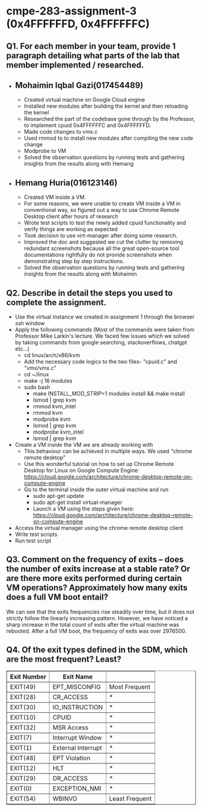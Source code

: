 # cmpe-283-assignment-3 (0x4FFFFFFD, 0x4FFFFFFC)

## Q1. For each member in your team, provide 1 paragraph detailing what parts of the lab that member implemented / researched.


- ## Mohaimin Iqbal Gazi(017454489)
  - Created virtual machine on Google Cloud engine
  - Installed new modules after building the kernel and then reloading the kernel
  - Researched the part of the codebase gone through by the Professor, to implement cpuid 0x4FFFFFFC and 0x4FFFFFFD.
  - Made code changes to vmx.c
  - Used rmmod to to install new modules after compiling the new code change
  - Modprobe to VM
  - Solved the observation questions by running tests and gathering insights from the results along with Hemang

- ## Hemang Huria(016123146)
  - Created VM inside a VM.
  - For some reasons, we were unable to create VM inside a VM in conventional way, so figured out a way to use Chrome Remote Desktop client after hours of research
  - Wrote test scripts to test the newly added cpuid functionality and verify things are working as expected
  - Took decision to use virt-manager after doing some research.
  - Improved the doc and suggested we cut the clutter by removing redundant screenshots because all the great open-source tool documentations rightfully do not provide screenshots when demonstrating step by step instructions.
  - Solved the observation questions by running tests and gathering insights from the results along with Mohaimin



## Q2. Describe in detail the steps you used to complete the assignment.

- Use the virtual instance we created in assignment 1 through the browser ssh window
- Apply the following commands (Most of the commands were taken from Professor Mike Larkin's lecture. We faced few issues which we solved by taking commands from google searching, stackoverflows, chatgpt etc...)
  - cd linux/arch/x86/kvm
  - Add the necessary code logics to the two files- "cpuid.c" and "vmx/vmx.c"
  - cd ~/linux
  - make -j 16 modules
  - sudo bash
    - make INSTALL_MOD_STRIP=1 modules install && make install
    - lsmod | grep kvm
    - rmmod kvm_intel
    - rmmod kvm
    - modprobe kvm
    - lsmod | grep kvm
    - modprobe kvm_intel
    - lsmod | grep kvm
- Create a VM inside the VM we are already working with
  - This behaviour can be achieved in multiple ways. We used "chrome remote desktop"
  - Use this wonderful tutorial on how to set up Chrome Remote Desktop for Linux on Google Compute Engine: https://cloud.google.com/architecture/chrome-desktop-remote-on-compute-engine
  - Go to the terminal inside the outer virtual machine and run
    - sudo apt-get update
    - sudo apt-get install virtual-manager
    - Launch a VM using the steps given here: https://cloud.google.com/architecture/chrome-desktop-remote-on-compute-engine
- Access the virtual manager using the chrome remote desktop client
- Write test scripts
- Run test script

## Q3. Comment on the frequency of exits – does the number of exits increase at a stable rate? Or are there more exits performed during certain VM operations? Approximately how many exits does a full VM boot entail?

We can see that the exits frequencies rise steadily over time, but it does not strictly follow the linearly increasing pattern. However, we have noticed a sharp increase in the total count of exits after the virtual machine was rebooted. After a full VM boot, the frequency of exits was over 2976500.

## Q4. Of the exit types defined in the SDM, which are the most frequent? Least?

<table border="1">
  <thead>
    <tr>
      <th>Exit Number</th>
      <!-- <th>Frequency</th> -->
      <th>Exit Name</th>
      <th></th> 
    </tr>
  </thead>
  <tbody>
    <tr>
      <td>EXIT(49)</td>
      <!-- <td>169656</td> -->
      <td>EPT_MISCONFIG</td>
      <td>Most Frequent</td>
    </tr>
    <tr>
      <td>EXIT(28)</td>
      <!-- <td>80101</td> -->
      <td>CR_ACCESS</td>
      <td>*</td>
    </tr>
    <tr>
      <td>EXIT(30)</td>
      <!-- <td>936899</td> -->
      <td>IO_INSTRUCTION</td>
      <td>*</td>
    </tr>
    <tr>
      <td>EXIT(10)</td>
      <!-- <td>42580</td> -->
      <td>CPUID</td>
      <td>*</td>
    </tr>
    <tr>
      <td>EXIT(32)</td>
      <!-- <td>11013</td> -->
      <td>MSR Access</td>
      <td>*</td>
    </tr>
     <tr>
      <td>EXIT(7)</td>
      <!-- <td>7452</td> -->
      <td>Interrupt Window</td>
      <td>*</td>
    </tr>
    <tr>
      <td>EXIT(1)</td>
      <!-- <td>10307</td> -->
      <td>External Interrupt</td>
      <td>*</td>
    </tr>
    <tr>
      <td>EXIT(48)</td>
      <!-- <td>10737</td> -->
      <td>EPT Violation</td>
      <td>*</td>
    </tr>
    <tr>
      <td>EXIT(12)</td>
      <!-- <td>3887</td> -->
      <td>HLT</td>
      <td>*</td>
    </tr>
    <tr>
      <td>EXIT(29)</td>
      <!-- <td>2</td> -->
      <td>DR_ACCESS</td>
      <td>*</td>
    </tr>
    <tr>
      <td>EXIT(0)</td>
      <!-- <td>11</td> -->
      <td>EXCEPTION_NMI</td>
      <td>*</td>
    </tr>
    <tr>
      <td>EXIT(54)</td>
      <!-- <td>6</td> -->
      <td>WBINVD</td>
      <td>Least Frequent</td>
    </tr>
  </tbody>
</table>
